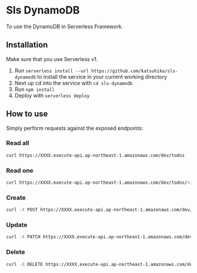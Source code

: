 # Sls DynamoDB

To use the DynamoDB in Serverless Framework.

## Installation

Make sure that you use Serverless v1.

1. Run `serverless install --url https://github.com/katsuhiko/sls-dynamodb` to install the service in your current working directory
2. Next up cd into the service with `cd sls-dynamodb`
3. Run `npm install`
4. Deploy with `serverless deploy`

## How to use

Simply perform requests against the exposed endpoints:

### Read all

```bash
curl https://XXXX.execute-api.ap-northeast-1.amazonaws.com/dev/todos
```

### Read one

```bash
curl https://XXXX.execute-api.ap-northeast-1.amazonaws.com/dev/todos/<id>
```

### Create

```bash
curl -X POST https://XXXX.execute-api.ap-northeast-1.amazonaws.com/dev/todos --data '{ "content" : "Learn Serverless" }'
```

### Update

```bash
curl -X PATCH https://XXXX.execute-api.ap-northeast-1.amazonaws.com/dev/todos/<id> --data '{ "content" : "Understand Serverless" }'
```

### Delete

```bash
curl -X DELETE https://XXXX.execute-api.ap-northeast-1.amazonaws.com/dev/todos/<id>
```
